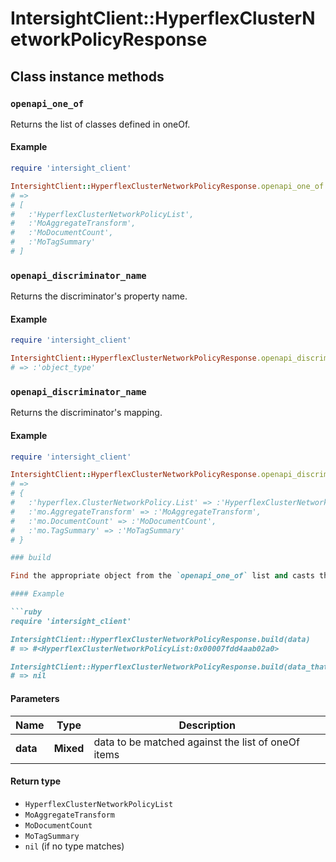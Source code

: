 # IntersightClient::HyperflexClusterNetworkPolicyResponse

## Class instance methods

### `openapi_one_of`

Returns the list of classes defined in oneOf.

#### Example

```ruby
require 'intersight_client'

IntersightClient::HyperflexClusterNetworkPolicyResponse.openapi_one_of
# =>
# [
#   :'HyperflexClusterNetworkPolicyList',
#   :'MoAggregateTransform',
#   :'MoDocumentCount',
#   :'MoTagSummary'
# ]
```

### `openapi_discriminator_name`

Returns the discriminator's property name.

#### Example

```ruby
require 'intersight_client'

IntersightClient::HyperflexClusterNetworkPolicyResponse.openapi_discriminator_name
# => :'object_type'
```

### `openapi_discriminator_name`

Returns the discriminator's mapping.

#### Example

```ruby
require 'intersight_client'

IntersightClient::HyperflexClusterNetworkPolicyResponse.openapi_discriminator_mapping
# =>
# {
#   :'hyperflex.ClusterNetworkPolicy.List' => :'HyperflexClusterNetworkPolicyList',
#   :'mo.AggregateTransform' => :'MoAggregateTransform',
#   :'mo.DocumentCount' => :'MoDocumentCount',
#   :'mo.TagSummary' => :'MoTagSummary'
# }

### build

Find the appropriate object from the `openapi_one_of` list and casts the data into it.

#### Example

```ruby
require 'intersight_client'

IntersightClient::HyperflexClusterNetworkPolicyResponse.build(data)
# => #<HyperflexClusterNetworkPolicyList:0x00007fdd4aab02a0>

IntersightClient::HyperflexClusterNetworkPolicyResponse.build(data_that_doesnt_match)
# => nil
```

#### Parameters

| Name | Type | Description |
| ---- | ---- | ----------- |
| **data** | **Mixed** | data to be matched against the list of oneOf items |

#### Return type

- `HyperflexClusterNetworkPolicyList`
- `MoAggregateTransform`
- `MoDocumentCount`
- `MoTagSummary`
- `nil` (if no type matches)

